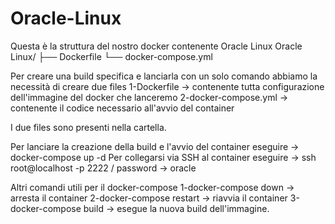 # Oracle-Linux
Questa è la struttura del nostro docker contenente Oracle Linux 
Oracle Linux/
├── Dockerfile
└── docker-compose.yml



Per creare una build specifica e lanciarla con un solo comando abbiamo la necessità di creare due files
1-Dockerfile -> contenente tutta configurazione dell'immagine del docker che lanceremo
2-docker-compose.yml -> contenente il codice necessario all'avvio del container

I due files sono presenti nella cartella. 

Per lanciare la creazione della build e l'avvio del container eseguire -> docker-compose up -d
Per collegarsi via SSH al container eseguire -> ssh root@localhost -p 2222 / password -> oracle

Altri comandi utili per il docker-compose 
1-docker-compose down -> arresta il container
2-docker-compose restart -> riavvia il container
3-docker-compose build -> esegue la nuova build dell'immagine.

 